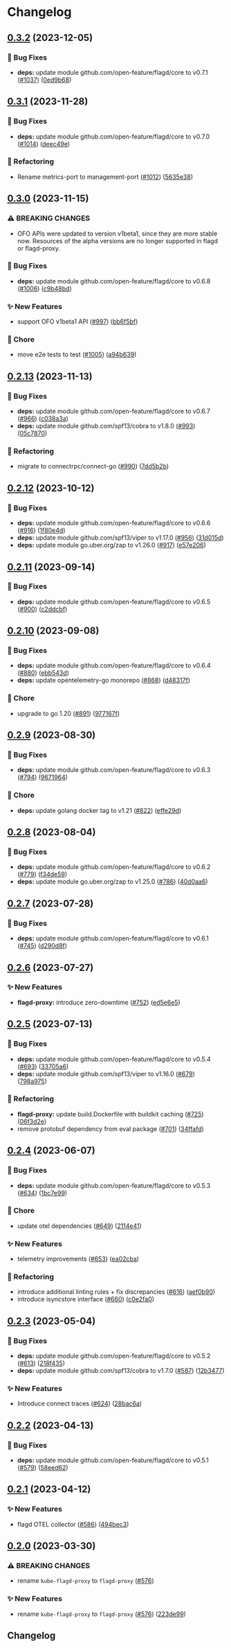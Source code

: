 # Changelog

## [0.3.2](https://github.com/open-feature/flagd/compare/flagd-proxy/v0.3.1...flagd-proxy/v0.3.2) (2023-12-05)


### 🐛 Bug Fixes

* **deps:** update module github.com/open-feature/flagd/core to v0.7.1 ([#1037](https://github.com/open-feature/flagd/issues/1037)) ([0ed9b68](https://github.com/open-feature/flagd/commit/0ed9b68341d026681c684a726b215ff910fe2a00))

## [0.3.1](https://github.com/open-feature/flagd/compare/flagd-proxy/v0.3.0...flagd-proxy/v0.3.1) (2023-11-28)


### 🐛 Bug Fixes

* **deps:** update module github.com/open-feature/flagd/core to v0.7.0 ([#1014](https://github.com/open-feature/flagd/issues/1014)) ([deec49e](https://github.com/open-feature/flagd/commit/deec49e99ef52f62adbf278a8f58936acbb86b9d))


### 🔄 Refactoring

* Rename metrics-port to management-port ([#1012](https://github.com/open-feature/flagd/issues/1012)) ([5635e38](https://github.com/open-feature/flagd/commit/5635e38703cae835a53e9cce83d5bc42d00091e2))

## [0.3.0](https://github.com/open-feature/flagd/compare/flagd-proxy/v0.2.13...flagd-proxy/v0.3.0) (2023-11-15)


### ⚠ BREAKING CHANGES

* OFO APIs were updated to version v1beta1, since they are more stable now. Resources of the alpha versions are no longer supported in flagd or flagd-proxy.

### 🐛 Bug Fixes

* **deps:** update module github.com/open-feature/flagd/core to v0.6.8 ([#1006](https://github.com/open-feature/flagd/issues/1006)) ([c9b48bd](https://github.com/open-feature/flagd/commit/c9b48bd0b617f6d3c04c8924b1d6650ba17de81a))


### ✨ New Features

* support OFO v1beta1 API ([#997](https://github.com/open-feature/flagd/issues/997)) ([bb6f5bf](https://github.com/open-feature/flagd/commit/bb6f5bf0fc382ade75d80a34d209beaa2edc459d))


### 🧹 Chore

* move e2e tests to test ([#1005](https://github.com/open-feature/flagd/issues/1005)) ([a94b639](https://github.com/open-feature/flagd/commit/a94b6399e529ca03c6034eb86ec4028d7e8c2a82))

## [0.2.13](https://github.com/open-feature/flagd/compare/flagd-proxy/v0.2.12...flagd-proxy/v0.2.13) (2023-11-13)


### 🐛 Bug Fixes

* **deps:** update module github.com/open-feature/flagd/core to v0.6.7 ([#966](https://github.com/open-feature/flagd/issues/966)) ([c038a3a](https://github.com/open-feature/flagd/commit/c038a3a3700eee82afa3e2cb2484614ec6ed566c))
* **deps:** update module github.com/spf13/cobra to v1.8.0 ([#993](https://github.com/open-feature/flagd/issues/993)) ([05c7870](https://github.com/open-feature/flagd/commit/05c7870cc7662117f85e9c6528508327ae320b83))


### 🔄 Refactoring

* migrate to connectrpc/connect-go ([#990](https://github.com/open-feature/flagd/issues/990)) ([7dd5b2b](https://github.com/open-feature/flagd/commit/7dd5b2b4c284481bcba5a9c45bd6c85ad1dc6d33))

## [0.2.12](https://github.com/open-feature/flagd/compare/flagd-proxy/v0.2.11...flagd-proxy/v0.2.12) (2023-10-12)


### 🐛 Bug Fixes

* **deps:** update module github.com/open-feature/flagd/core to v0.6.6 ([#916](https://github.com/open-feature/flagd/issues/916)) ([1f80e4d](https://github.com/open-feature/flagd/commit/1f80e4db9f8d1ba24884a71f2f8d552499ab5fe2))
* **deps:** update module github.com/spf13/viper to v1.17.0 ([#956](https://github.com/open-feature/flagd/issues/956)) ([31d015d](https://github.com/open-feature/flagd/commit/31d015d329ae9c1da3ec13878078371bcbf43fbf))
* **deps:** update module go.uber.org/zap to v1.26.0 ([#917](https://github.com/open-feature/flagd/issues/917)) ([e57e206](https://github.com/open-feature/flagd/commit/e57e206c937d5b11b81d46ee57b3e92cc454dd88))

## [0.2.11](https://github.com/open-feature/flagd/compare/flagd-proxy/v0.2.10...flagd-proxy/v0.2.11) (2023-09-14)


### 🐛 Bug Fixes

* **deps:** update module github.com/open-feature/flagd/core to v0.6.5 ([#900](https://github.com/open-feature/flagd/issues/900)) ([c2ddcbf](https://github.com/open-feature/flagd/commit/c2ddcbfe49b8507fe463c11eb2b031bbc331792a))

## [0.2.10](https://github.com/open-feature/flagd/compare/flagd-proxy/v0.2.9...flagd-proxy/v0.2.10) (2023-09-08)


### 🐛 Bug Fixes

* **deps:** update module github.com/open-feature/flagd/core to v0.6.4 ([#880](https://github.com/open-feature/flagd/issues/880)) ([ebb543d](https://github.com/open-feature/flagd/commit/ebb543d6eec18134e44ee7fe623fd2a336a1cf8d))
* **deps:** update opentelemetry-go monorepo ([#868](https://github.com/open-feature/flagd/issues/868)) ([d48317f](https://github.com/open-feature/flagd/commit/d48317f61d7db7ba0398dc9ab7cdd174a0b87555))


### 🧹 Chore

* upgrade to go 1.20 ([#891](https://github.com/open-feature/flagd/issues/891)) ([977167f](https://github.com/open-feature/flagd/commit/977167fb8db330b62726097616dcd691267199ad))

## [0.2.9](https://github.com/open-feature/flagd/compare/flagd-proxy/v0.2.8...flagd-proxy/v0.2.9) (2023-08-30)


### 🐛 Bug Fixes

* **deps:** update module github.com/open-feature/flagd/core to v0.6.3 ([#794](https://github.com/open-feature/flagd/issues/794)) ([9671964](https://github.com/open-feature/flagd/commit/96719649affeb1f8412e8b25f52d7292281d8230))


### 🧹 Chore

* **deps:** update golang docker tag to v1.21 ([#822](https://github.com/open-feature/flagd/issues/822)) ([effe29d](https://github.com/open-feature/flagd/commit/effe29d50e33e6c06ef40d7f83f1b3f0df6bd1a2))

## [0.2.8](https://github.com/open-feature/flagd/compare/flagd-proxy/v0.2.7...flagd-proxy/v0.2.8) (2023-08-04)


### 🐛 Bug Fixes

* **deps:** update module github.com/open-feature/flagd/core to v0.6.2 ([#779](https://github.com/open-feature/flagd/issues/779)) ([f34de59](https://github.com/open-feature/flagd/commit/f34de59fc8e636be043ce89758950d6ea3fe7376))
* **deps:** update module go.uber.org/zap to v1.25.0 ([#786](https://github.com/open-feature/flagd/issues/786)) ([40d0aa6](https://github.com/open-feature/flagd/commit/40d0aa66cf422db6811206d777b55396a96f330f))

## [0.2.7](https://github.com/open-feature/flagd/compare/flagd-proxy/v0.2.6...flagd-proxy/v0.2.7) (2023-07-28)


### 🐛 Bug Fixes

* **deps:** update module github.com/open-feature/flagd/core to v0.6.1 ([#745](https://github.com/open-feature/flagd/issues/745)) ([d290d8f](https://github.com/open-feature/flagd/commit/d290d8fda8aa84ed2db6454fdd26e60b028e3f7f))

## [0.2.6](https://github.com/open-feature/flagd/compare/flagd-proxy/v0.2.5...flagd-proxy/v0.2.6) (2023-07-27)


### ✨ New Features

* **flagd-proxy:** introduce zero-downtime ([#752](https://github.com/open-feature/flagd/issues/752)) ([ed5e6e5](https://github.com/open-feature/flagd/commit/ed5e6e5f3ee0a923c33dbf1a8bf20f80adec71bd))

## [0.2.5](https://github.com/open-feature/flagd/compare/flagd-proxy/v0.2.4...flagd-proxy/v0.2.5) (2023-07-13)


### 🐛 Bug Fixes

* **deps:** update module github.com/open-feature/flagd/core to v0.5.4 ([#693](https://github.com/open-feature/flagd/issues/693)) ([33705a6](https://github.com/open-feature/flagd/commit/33705a67300ec70760ba0baeb610f5a2e931205f))
* **deps:** update module github.com/spf13/viper to v1.16.0 ([#679](https://github.com/open-feature/flagd/issues/679)) ([798a975](https://github.com/open-feature/flagd/commit/798a975bb1a47420e814b6dd439f1cece1a263e5))


### 🔄 Refactoring

* **flagd-proxy:** update build.Dockerfile with buildkit caching ([#725](https://github.com/open-feature/flagd/issues/725)) ([06f3d2e](https://github.com/open-feature/flagd/commit/06f3d2eecbcff16bcf2fdfcab33b24c9e697e849))
* remove protobuf dependency from eval package ([#701](https://github.com/open-feature/flagd/issues/701)) ([34ffafd](https://github.com/open-feature/flagd/commit/34ffafd9a777da3f11bd3bfa81565e774cc63214))

## [0.2.4](https://github.com/open-feature/flagd/compare/flagd-proxy/v0.2.3...flagd-proxy/v0.2.4) (2023-06-07)


### 🐛 Bug Fixes

* **deps:** update module github.com/open-feature/flagd/core to v0.5.3 ([#634](https://github.com/open-feature/flagd/issues/634)) ([1bc7e99](https://github.com/open-feature/flagd/commit/1bc7e99473bc0c7bcacfb40030562e556d3895d6))


### 🧹 Chore

* update otel dependencies ([#649](https://github.com/open-feature/flagd/issues/649)) ([2114e41](https://github.com/open-feature/flagd/commit/2114e41c38951247866c0b408e5f933282902e70))


### ✨ New Features

* telemetry improvements ([#653](https://github.com/open-feature/flagd/issues/653)) ([ea02cba](https://github.com/open-feature/flagd/commit/ea02cba24bde982d55956fe54de1e8f27226bfc6))


### 🔄 Refactoring

* introduce additional linting rules + fix discrepancies ([#616](https://github.com/open-feature/flagd/issues/616)) ([aef0b90](https://github.com/open-feature/flagd/commit/aef0b9042dcbe5b3f9a7e97960b27366fe50adfe))
* introduce isyncstore interface ([#660](https://github.com/open-feature/flagd/issues/660)) ([c0e2fa0](https://github.com/open-feature/flagd/commit/c0e2fa00736d46db98f72114a449b2e2bf998e3d))

## [0.2.3](https://github.com/open-feature/flagd/compare/flagd-proxy/v0.2.2...flagd-proxy/v0.2.3) (2023-05-04)


### 🐛 Bug Fixes

* **deps:** update module github.com/open-feature/flagd/core to v0.5.2 ([#613](https://github.com/open-feature/flagd/issues/613)) ([218f435](https://github.com/open-feature/flagd/commit/218f435f0212fa24483b2af25e184e154e575eb1))
* **deps:** update module github.com/spf13/cobra to v1.7.0 ([#587](https://github.com/open-feature/flagd/issues/587)) ([12b3477](https://github.com/open-feature/flagd/commit/12b34773a68f6ae7e7e605aebc9f7075eb819994))


### ✨ New Features

* Introduce connect traces ([#624](https://github.com/open-feature/flagd/issues/624)) ([28bac6a](https://github.com/open-feature/flagd/commit/28bac6a54aed79cb8d84a147ffea296c36f5bd51))

## [0.2.2](https://github.com/open-feature/flagd/compare/flagd-proxy/v0.2.1...flagd-proxy/v0.2.2) (2023-04-13)


### 🐛 Bug Fixes

* **deps:** update module github.com/open-feature/flagd/core to v0.5.1 ([#579](https://github.com/open-feature/flagd/issues/579)) ([58eed62](https://github.com/open-feature/flagd/commit/58eed62f5021e5c7a01a171067b725bf3ff83965))

## [0.2.1](https://github.com/open-feature/flagd/compare/flagd-proxy/v0.2.0...flagd-proxy/v0.2.1) (2023-04-12)


### ✨ New Features

* flagd OTEL collector ([#586](https://github.com/open-feature/flagd/issues/586)) ([494bec3](https://github.com/open-feature/flagd/commit/494bec33dcc1ddf0fa5cd0866f06265618408f5e))

## [0.2.0](https://github.com/open-feature/flagd/compare/flagd-proxy-v0.1.2...flagd-proxy/v0.2.0) (2023-03-30)


### ⚠ BREAKING CHANGES

* rename `kube-flagd-proxy` to `flagd-proxy` ([#576](https://github.com/open-feature/flagd/issues/576))

### ✨ New Features

* rename `kube-flagd-proxy` to `flagd-proxy` ([#576](https://github.com/open-feature/flagd/issues/576)) ([223de99](https://github.com/open-feature/flagd/commit/223de99ee3efbcd601bf75ab1f6258eeac0c426e))

## Changelog
